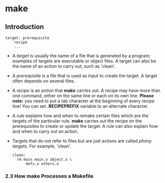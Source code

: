 # make

## Introduction

```
target: prerequisite
	recipe
	...
```

+ A *target* is usually the name of a file that is generated by a program; examples of targets are executable or object files. A target can also be the name of an action to carry out, such as 'clean'.

+ A *prerequisite* is a file that is used as input to create the target. A target often depends on several files.

+ A *recipe* is an action that **make** carries out. A recipe may have more than one command, either on the same line or each on its own line. **Please note:** you need to put a tab character at the beginning of every recipe line! You can set **.RECIPEPREFIX** variable to an alternate character.

+ A *rule* explains how and when to remake certain files which are the targets of the particular rule. **make** carries out the recipe on the prerequisites to create or update the target. A rule can also explain how and when to carry out an action.

+ Targets that do not refer to files but are just actions are called *phony targets*. For example, 'clean'.

  ```
  clean:
  	rm main main.o object.o \
  		defs.o others.o
  ```

### 2.3 How make Processes a Makefile


